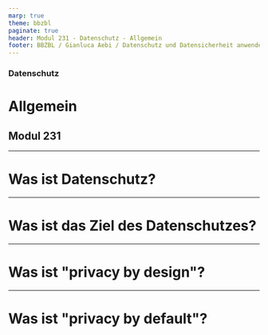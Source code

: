 ```yaml
---
marp: true
theme: bbzbl
paginate: true
header: Modul 231 - Datenschutz - Allgemein
footer: BBZBL / Gianluca Aebi / Datenschutz und Datensicherheit anwenden
---
```


<!-- _class: big center -->
### Datenschutz
# Allgemein
## Modul 231

---
# Was ist Datenschutz?

---
# Was ist das Ziel des Datenschutzes?

---
# Was ist "privacy by design"?

---
# Was ist "privacy by default"?
